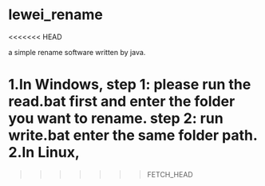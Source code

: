 lewei_rename
============
<<<<<<< HEAD

a simple rename software written by java.

1.In Windows, 
  step 1: please run the read.bat first and enter the folder you want to rename.
  step 2: run write.bat enter the same folder path.
2.In Linux,
=======
>>>>>>> FETCH_HEAD
